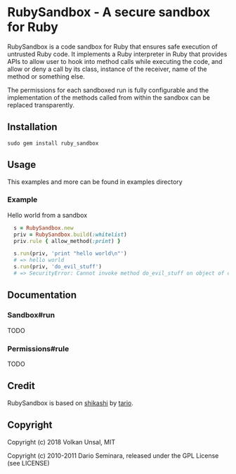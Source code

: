 # RubySandbox - A secure sandbox for Ruby

RubySandbox is a code sandbox for Ruby that ensures safe execution of untrusted Ruby code. It implements a Ruby interpreter in Ruby that provides APIs to allow user to hook into method calls while executing the code, and allow or deny a call by its class, instance of the receiver, name of the method or something else.

The permissions for each sandboxed run is fully configurable and the implementation of the methods called from within the sandbox can be replaced transparently.

## Installation

```
sudo gem install ruby_sandbox
```

## Usage

This examples and more can be found in examples directory

### Example

Hello world from a sandbox

```ruby
  s = RubySandbox.new
  priv = RubySandbox.build(:whitelist)
  priv.rule { allow_method(:print) }

  s.run(priv, 'print "hello world\n"')
  # => hello world
  s.run(priv, 'do_evil_stuff')
  # => SecurityError: Cannot invoke method do_evil_stuff on object of class Object
```

## Documentation

### Sandbox#run

TODO

### Permissions#rule

TODO

## Credit

RubySandbox is based on [shikashi](http://.github.com/tario) by [tario](http://.github.com/tario).

## Copyright

Copyright (c) 2018 Volkan Unsal, MIT

Copyright (c) 2010-2011 Dario Seminara, released under the GPL License (see LICENSE)
